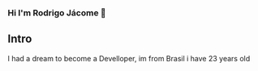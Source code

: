 ### Hi I'm Rodrigo Jácome 👋

## Intro

I had a dream to become a Develloper, im from Brasil i have 23 years old
